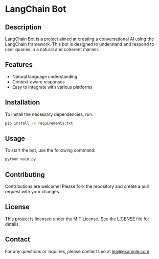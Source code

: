 # LangChain Bot

## Description
LangChain Bot is a project aimed at creating a conversational AI using the LangChain framework. This bot is designed to understand and respond to user queries in a natural and coherent manner.

## Features
- Natural language understanding
- Context-aware responses
- Easy to integrate with various platforms

## Installation
To install the necessary dependencies, run:
```bash
pip install -r requirements.txt
```

## Usage
To start the bot, use the following command:
```bash
python main.py
```

## Contributing
Contributions are welcome! Please fork the repository and create a pull request with your changes.

## License
This project is licensed under the MIT License. See the [LICENSE](LICENSE) file for details.

## Contact
For any questions or inquiries, please contact Leo at leo@example.com.
